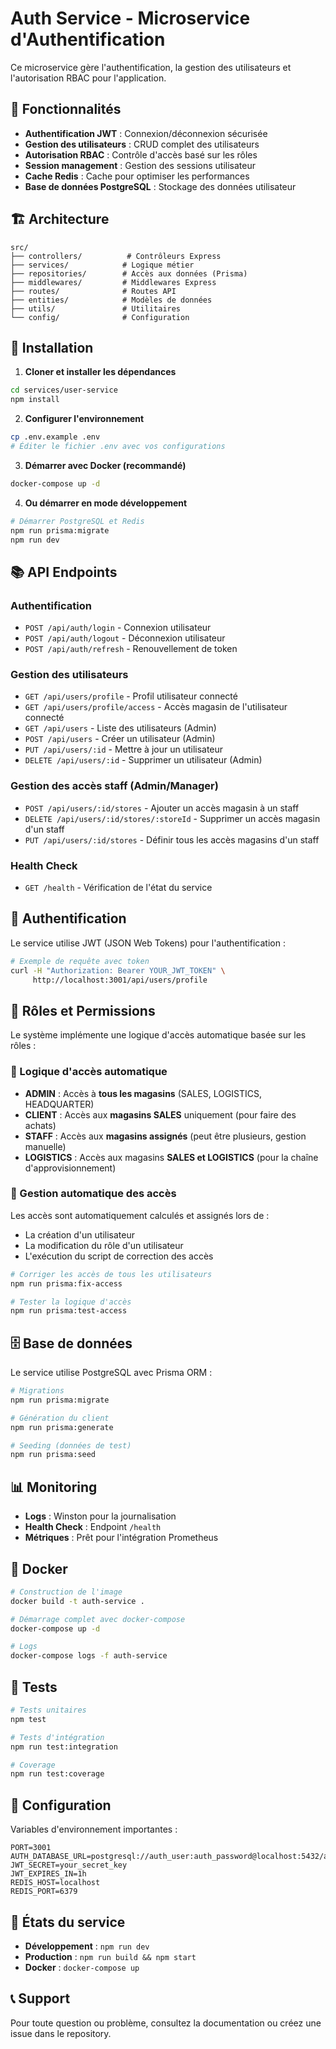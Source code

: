 # Auth Service - Microservice d'Authentification

Ce microservice gère l'authentification, la gestion des utilisateurs et l'autorisation RBAC pour l'application.

## 🚀 Fonctionnalités

- **Authentification JWT** : Connexion/déconnexion sécurisée
- **Gestion des utilisateurs** : CRUD complet des utilisateurs
- **Autorisation RBAC** : Contrôle d'accès basé sur les rôles
- **Session management** : Gestion des sessions utilisateur
- **Cache Redis** : Cache pour optimiser les performances
- **Base de données PostgreSQL** : Stockage des données utilisateur

## 🏗️ Architecture

```
src/
├── controllers/          # Contrôleurs Express
├── services/            # Logique métier
├── repositories/        # Accès aux données (Prisma)
├── middlewares/         # Middlewares Express
├── routes/              # Routes API
├── entities/            # Modèles de données
├── utils/               # Utilitaires
└── config/              # Configuration
```

## 🔧 Installation

1. **Cloner et installer les dépendances**
```bash
cd services/user-service
npm install
```

2. **Configurer l'environnement**
```bash
cp .env.example .env
# Éditer le fichier .env avec vos configurations
```

3. **Démarrer avec Docker (recommandé)**
```bash
docker-compose up -d
```

4. **Ou démarrer en mode développement**
```bash
# Démarrer PostgreSQL et Redis
npm run prisma:migrate
npm run dev
```

## 📚 API Endpoints

### Authentification
- `POST /api/auth/login` - Connexion utilisateur
- `POST /api/auth/logout` - Déconnexion utilisateur
- `POST /api/auth/refresh` - Renouvellement de token

### Gestion des utilisateurs
- `GET /api/users/profile` - Profil utilisateur connecté
- `GET /api/users/profile/access` - Accès magasin de l'utilisateur connecté
- `GET /api/users` - Liste des utilisateurs (Admin)
- `POST /api/users` - Créer un utilisateur (Admin)
- `PUT /api/users/:id` - Mettre à jour un utilisateur
- `DELETE /api/users/:id` - Supprimer un utilisateur (Admin)

### Gestion des accès staff (Admin/Manager)
- `POST /api/users/:id/stores` - Ajouter un accès magasin à un staff
- `DELETE /api/users/:id/stores/:storeId` - Supprimer un accès magasin d'un staff
- `PUT /api/users/:id/stores` - Définir tous les accès magasins d'un staff

### Health Check
- `GET /health` - Vérification de l'état du service

## 🔐 Authentification

Le service utilise JWT (JSON Web Tokens) pour l'authentification :

```bash
# Exemple de requête avec token
curl -H "Authorization: Bearer YOUR_JWT_TOKEN" \
     http://localhost:3001/api/users/profile
```

## 👥 Rôles et Permissions

Le système implémente une logique d'accès automatique basée sur les rôles :

### 🔐 Logique d'accès automatique

- **ADMIN** : Accès à **tous les magasins** (SALES, LOGISTICS, HEADQUARTER)
- **CLIENT** : Accès aux **magasins SALES** uniquement (pour faire des achats)
- **STAFF** : Accès aux **magasins assignés** (peut être plusieurs, gestion manuelle)
- **LOGISTICS** : Accès aux magasins **SALES et LOGISTICS** (pour la chaîne d'approvisionnement)

### 🔄 Gestion automatique des accès

Les accès sont automatiquement calculés et assignés lors de :
- La création d'un utilisateur
- La modification du rôle d'un utilisateur
- L'exécution du script de correction des accès

```bash
# Corriger les accès de tous les utilisateurs
npm run prisma:fix-access

# Tester la logique d'accès
npm run prisma:test-access
```

## 🗄️ Base de données

Le service utilise PostgreSQL avec Prisma ORM :

```bash
# Migrations
npm run prisma:migrate

# Génération du client
npm run prisma:generate

# Seeding (données de test)
npm run prisma:seed
```

## 📊 Monitoring

- **Logs** : Winston pour la journalisation
- **Health Check** : Endpoint `/health`
- **Métriques** : Prêt pour l'intégration Prometheus

## 🐳 Docker

```bash
# Construction de l'image
docker build -t auth-service .

# Démarrage complet avec docker-compose
docker-compose up -d

# Logs
docker-compose logs -f auth-service
```

## 🧪 Tests

```bash
# Tests unitaires
npm test

# Tests d'intégration
npm run test:integration

# Coverage
npm run test:coverage
```

## 🔧 Configuration

Variables d'environnement importantes :

```env
PORT=3001
AUTH_DATABASE_URL=postgresql://auth_user:auth_password@localhost:5432/auth_db
JWT_SECRET=your_secret_key
JWT_EXPIRES_IN=1h
REDIS_HOST=localhost
REDIS_PORT=6379
```

## 🚦 États du service

- **Développement** : `npm run dev`
- **Production** : `npm run build && npm start`
- **Docker** : `docker-compose up`

## 📞 Support

Pour toute question ou problème, consultez la documentation ou créez une issue dans le repository.
